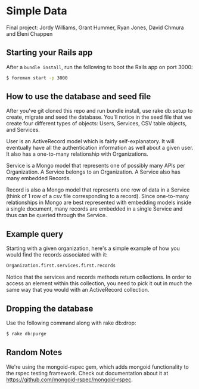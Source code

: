 # Simple Data

Final project: Jordy Williams, Grant Hummer, Ryan Jones, David Chmura and Eleni Chappen

## Starting your Rails app

After a `bundle install`, run the following to boot the Rails app on port 3000:

```sh
$ foreman start -p 3000
```

## How to use the database and seed file

After you've git cloned this repo and run bundle install, use rake db:setup to create, migrate
and seed the database. You'll notice in the seed file that we create four different types of objects: Users, Services, CSV table objects, and Services.

User is an ActiveRecord model which is fairly self-explanatory. It will eventually have all the authentication information as well about a given user. It also has a one-to-many relationship with Organizations.



Service is a Mongo model that represents one of possibly many APIs per Organization. A Service belongs to an Organization. A Service also has many embedded Records.

Record is also a Mongo model that represents one row of data in a Service (think of 1 row of a csv file corresponding to a record). Since one-to-many relationships in Mongo are best represented with embedding models inside a single document, many records are embedded in a single Service and thus can be queried through the Service.

## Example query

Starting with a given organization, here's a simple example of how you would find the records associated with it:

```sh
Organization.first.services.first.records
```

Notice that the services and records methods return collections. In order to access an element within this collection, you need to pick it out in much the same way that you would with an ActiveRecord collection.

## Dropping the database

Use the following command along with rake db:drop:

```sh
$ rake db:purge
```

## Random Notes

We're using the mongoid-rspec gem, which adds mongoid functionality to the rspec testing framework. Check out documentation about it at https://github.com/mongoid-rspec/mongoid-rspec.



